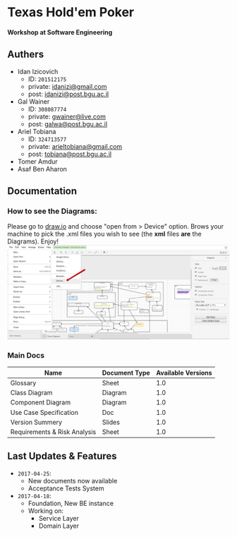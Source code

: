 # Texas Hold'em Poker

#### Workshop at Software Engineering

## Authers
+ Idan Izicovich
  + ID: `201512175`
  + private: <idanizi@gmail.com>
  + post: <idanizi@post.bgu.ac.il>
+ Gal Wainer
  + ID: `308087774`
  + private: <gwainer@live.com>
  + post: <galwa@post.bgu.ac.il>
+ Ariel Tobiana
  + ID: `324713577`
  + private: <arieltobiana@gmail.com>
  + post: <tobiana@post.bgu.ac.il>
+ Tomer Amdur
+ Asaf Ben Aharon

## Documentation

### How to see the Diagrams:
Please go to [draw.io](http://draw.io) and choose "open from > Device" option. Brows your machine to pick the .xml files you wish to see (the **xml** files **are** the Diagrams). Enjoy!
![alt instructions at draw.io](https://raw.githubusercontent.com/WorkshopSE/TexasHoldemPoker.repo/idan_domain_0/Documentation/2017-04-25_1342.png)

### Main Docs
Name | Document Type | Available Versions
---- | ------------- | ------------------
Glossary | Sheet | 1.0
Class Diagram | Diagram | 1.0
Component Diagram | Diagram | 1.0
Use Case Specification | Doc | 1.0
Version Summery | Slides | 1.0
Requirements & Risk Analysis | Sheet | 1.0

<!--
##### Sub Docs
- Diagrams:
  - [ ] UC001
  - [ ] UC002
  - [ ] UC003
  - [ ] UC004
  - [ ] UC005
  - [ ] UC006
  - [ ] UC007
  - [ ] UC008
  - [ ] UC009
  - [ ] UC010
  - [ ] UC011
  - [ ] UC012
  - [ ] UC013
  - [ ] UC014
  - [ ] UC015
  - [ ] UC016
  - [ ] UC017
  - [ ] UC018
  - [ ] UC019
  - [ ] UC020
  - [ ] UC021
  - [ ] UC022
  - [ ] UC023
  - [ ] UC024
  - [ ] UC025
  - [ ] UC026
  - [ ] UC027
  - [ ] UC028
  - [ ] UC029
  - [ ] UC030
  - [ ] UC031
  - [ ] UC032
  - [ ] UC033
  - [ ] UC034
  - [ ] UC035
  - [ ] UC036
  - [ ] UC037
  - [ ] UC038
  - [ ] UC039
  - [ ] UC040
  - [ ] UC041
  -->

  ## Last Updates & Features
  + `2017-04-25`:
    + New documents now available
    + Acceptance Tests System
  + `2017-04-18`:
    + Foundation, New BE instance
    + Working on:
      + Service Layer
      + Domain Layer
